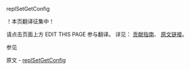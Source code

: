  replSetGetConfig

 ！本页翻译征集中！

请点击页面上方 EDIT THIS PAGE 参与翻译。
详见：
[贡献指南]( https://github.com/whaleal/MongoDB-Manual-zh/blob/master/CONTRIBUTING.md )、
[原文链接](  https://docs.mongodb.com/manual/reference/command/replSetGetConfig/  )。

 参见

原文 - [replSetGetConfig]( https://docs.mongodb.com/manual/reference/command/replSetGetConfig/ )

